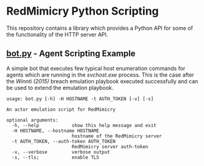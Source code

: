 # RedMimicry Python Scripting

This repository contains a library which provides a Python API for some of the functionality of the HTTP server API.

## [bot.py](bot.py) -  Agent Scripting Example

A simple bot that executes few typical host enumeration commands for agents which are running in the *svchost.exe* process. This is the case after the *Winnti (2015)* breach emulation playbook executed successfully and can be used to extend the emulation playbook.

```text
usage: bot.py [-h] -H HOSTNAME -t AUTH_TOKEN [-v] [-s]

An actor emulation script for RedMimicry

optional arguments:
  -h, --help            show this help message and exit
  -H HOSTNAME, --hostname HOSTNAME
                        hostname of the RedMimicry server
  -t AUTH_TOKEN, --auth-token AUTH_TOKEN
                        RedMimicry server auth-token
  -v, --verbose         verbose output
  -s, --tls;            enable TLS
```
